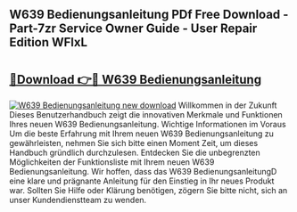 ## W639 Bedienungsanleitung PDf Free Download - Part-7zr Service Owner Guide - User Repair Edition WFlxL

# <h2><a href="http://df1h03j.blite.top/?on=W639+Bedienungsanleitung">🔗Download 👉🔴 W639 Bedienungsanleitung</a></h2>

[![W639 Bedienungsanleitung new download](https://i.imgur.com/lujVjoI.png)](http://df1h03j.blite.top/?on=W639+Bedienungsanleitung)
Willkommen in der Zukunft Dieses Benutzerhandbuch zeigt die innovativen Merkmale und Funktionen Ihres neuen W639 Bedienungsanleitung. Wichtige Informationen im Voraus Um die beste Erfahrung mit Ihrem neuen W639 Bedienungsanleitung zu gewährleisten, nehmen Sie sich bitte einen Moment Zeit, um dieses Handbuch gründlich durchzulesen. Entdecken Sie die unbegrenzten Möglichkeiten der Funktionsliste mit Ihrem neuen W639 Bedienungsanleitung. Wir hoffen, dass das W639 BedienungsanleitungD eine klare und prägnante Anleitung für den Einstieg in Ihr neues Produkt war. Sollten Sie Hilfe oder Klärung benötigen, zögern Sie bitte nicht, sich an unser Kundendienstteam zu wenden.
